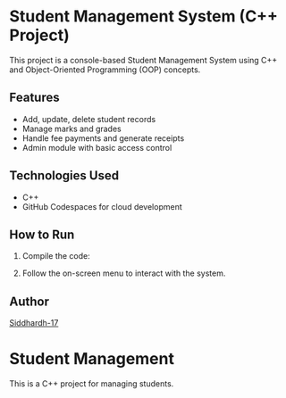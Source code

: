 # Student Management System (C++ Project)

This project is a console-based Student Management System using C++ and Object-Oriented Programming (OOP) concepts.

## Features
- Add, update, delete student records
- Manage marks and grades
- Handle fee payments and generate receipts
- Admin module with basic access control

## Technologies Used
- C++
- GitHub Codespaces for cloud development

## How to Run
1. Compile the code:

2. Follow the on-screen menu to interact with the system.

## Author
[Siddhardh-17](https://github.com/Siddhardh-17)
# Student Management
This is a C++ project for managing students.
